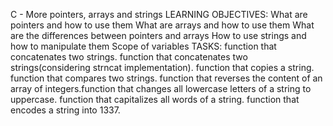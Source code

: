 C - More pointers, arrays and strings
LEARNING OBJECTIVES:
What are pointers and how to use them
What are arrays and how to use them
What are the differences between pointers and arrays
How to use strings and how to manipulate them
Scope of variables
TASKS:
function that concatenates two strings.
function that concatenates two strings(considering strncat implementation).
function that copies a string.
function that compares two strings.
function that reverses the content of an array of integers.function that changes all lowercase letters of a string to uppercase.
function that capitalizes all words of a string.
function that encodes a string into 1337.
